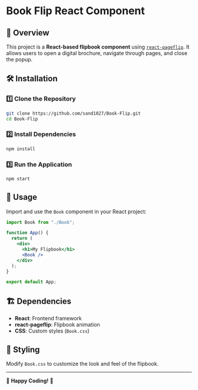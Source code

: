 # Book Flip React Component

## 📖 Overview
This project is a **React-based flipbook component** using [`react-pageflip`](https://www.npmjs.com/package/react-pageflip). It allows users to open a digital brochure, navigate through pages, and close the popup.


## 🛠 Installation

### 1️⃣ Clone the Repository
```sh
git clone https://github.com/sand1027/Book-Flip.git
cd Book-Flip
```

### 2️⃣ Install Dependencies
```sh
npm install
```

### 3️⃣ Run the Application
```sh
npm start
```

## 📜 Usage
Import and use the `Book` component in your React project:
```jsx
import Book from "./Book";

function App() {
  return (
    <div>
      <h1>My Flipbook</h1>
      <Book />
    </div>
  );
}

export default App;
```

## 🏗 Dependencies
- **React**: Frontend framework
- **react-pageflip**: Flipbook animation
- **CSS**: Custom styles (`Book.css`)

## 🎨 Styling
Modify `Book.css` to customize the look and feel of the flipbook.




---
🚀 **Happy Coding!** 🚀

